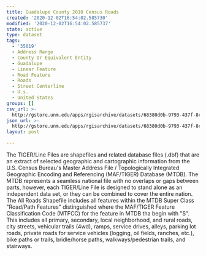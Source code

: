 ```yaml
---
title: Guadalupe County 2010 Census Roads
created: '2020-12-02T16:54:02.585730'
modified: '2020-12-02T16:54:02.585737'
state: active
type: dataset
tags:
  - '35019'
  - Address Range
  - County Or Equivalent Entity
  - Guadalupe
  - Linear Feature
  - Road Feature
  - Roads
  - Street Centerline
  - U.s.
  - United States
groups: []
csv_url: >-
  http://gstore.unm.edu/apps/rgisarchive/datasets/68380d0b-9793-437f-8c0e-23851cc44e77/tl_2010_35019_roads.derived.csv
json_url: >-
  http://gstore.unm.edu/apps/rgisarchive/datasets/68380d0b-9793-437f-8c0e-23851cc44e77/tl_2010_35019_roads.derived.json
layout: post

---
```

The TIGER/Line Files are shapefiles and related database files (.dbf) that are an extract of selected geographic and cartographic information from the U.S. Census Bureau's Master Address File / Topologically Integrated Geographic Encoding and Referencing (MAF/TIGER) Database (MTDB).  The MTDB represents a seamless national file with no overlaps or gaps between parts, however, each TIGER/Line File is designed to stand alone as an independent data set, or they can be combined to cover the entire nation.  The All Roads Shapefile includes all features within the MTDB Super Class "Road/Path Features" distinguished where the MAF/TIGER Feature Classification Code (MTFCC) for the feature in MTDB tha begin with "S".  This includes all primary, secondary, local neighborhood, and rural roads, city streets, vehicular trails (4wd), ramps, service drives, alleys, parking lot roads, private roads for service vehicles (logging, oil fields, ranches, etc.), bike paths or trails, bridle/horse paths, walkways/pedestrian trails, and stairways.  


